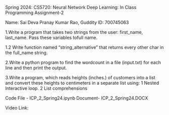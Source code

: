 Spring 2024: CS5720: Neural Network Deep Learning: In Class Programming Assignment-2

Name: Sai Deva Pranay Kumar Rao, Guddity ID: 700745063

1.Write a program that takes two strings from the user: first_name, last_name. Pass these variables tofull name.

1.2 Write function named “string_alternative” that returns every other char in the full_name string.

2.Write a python program to find the wordcount in a file (input.txt) for each line and then print the output.

3.Write a program, which reads heights (inches.) of customers into a list and convert these heights to centimeters in a separate list using:
	1	Nested Interactive loop.
	2	List comprehensions

Code File - ICP_2_Spring24.ipynb Document- ICP_2_Spring24.DOCX

Video Link: 
